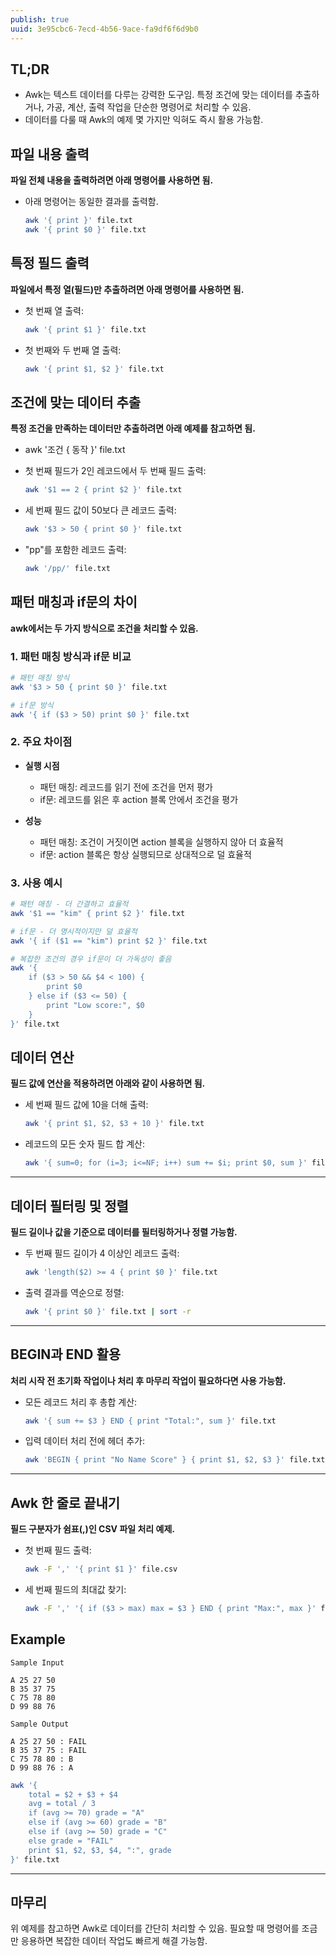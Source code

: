 ```yaml
---
publish: true
uuid: 3e95cbc6-7ecd-4b56-9ace-fa9df6f6d9b0
---
```


## TL;DR

- Awk는 텍스트 데이터를 다루는 강력한 도구임. 특정 조건에 맞는 데이터를 추출하거나, 가공, 계산, 출력 작업을 단순한 명령어로 처리할 수 있음.
- 데이터를 다룰 때 Awk의 예제 몇 가지만 익혀도 즉시 활용 가능함.

## 파일 내용 출력

**파일 전체 내용을 출력하려면 아래 명령어를 사용하면 됨.**

- 아래 명령어는 동일한 결과를 출력함.

  ~~~bash
  awk '{ print }' file.txt
  awk '{ print $0 }' file.txt
  ~~~

## 특정 필드 출력

**파일에서 특정 열(필드)만 추출하려면 아래 명령어를 사용하면 됨.**

- 첫 번째 열 출력:

  ~~~bash
  awk '{ print $1 }' file.txt
  ~~~

- 첫 번째와 두 번째 열 출력:

  ~~~bash
  awk '{ print $1, $2 }' file.txt
  ~~~

## 조건에 맞는 데이터 추출

**특정 조건을 만족하는 데이터만 추출하려면 아래 예제를 참고하면 됨.**

- awk '조건 { 동작 }' file.txt

- 첫 번째 필드가 2인 레코드에서 두 번째 필드 출력:

  ~~~bash
  awk '$1 == 2 { print $2 }' file.txt
  ~~~

- 세 번째 필드 값이 50보다 큰 레코드 출력:

  ~~~bash
  awk '$3 > 50 { print $0 }' file.txt
  ~~~

- "pp"를 포함한 레코드 출력:

  ~~~bash
  awk '/pp/' file.txt
  ~~~

## 패턴 매칭과 if문의 차이

**awk에서는 두 가지 방식으로 조건을 처리할 수 있음.**

### 1. 패턴 매칭 방식과 if문 비교

~~~bash
# 패턴 매칭 방식
awk '$3 > 50 { print $0 }' file.txt

# if문 방식
awk '{ if ($3 > 50) print $0 }' file.txt
~~~

### 2. 주요 차이점

- **실행 시점**
    - 패턴 매칭: 레코드를 읽기 전에 조건을 먼저 평가
    - if문: 레코드를 읽은 후 action 블록 안에서 조건을 평가

- **성능**
    - 패턴 매칭: 조건이 거짓이면 action 블록을 실행하지 않아 더 효율적
    - if문: action 블록은 항상 실행되므로 상대적으로 덜 효율적

### 3. 사용 예시

~~~bash
# 패턴 매칭 - 더 간결하고 효율적
awk '$1 == "kim" { print $2 }' file.txt

# if문 - 더 명시적이지만 덜 효율적
awk '{ if ($1 == "kim") print $2 }' file.txt

# 복잡한 조건의 경우 if문이 더 가독성이 좋음
awk '{
    if ($3 > 50 && $4 < 100) {
        print $0
    } else if ($3 <= 50) {
        print "Low score:", $0
    }
}' file.txt
~~~

## 데이터 연산

**필드 값에 연산을 적용하려면 아래와 같이 사용하면 됨.**

- 세 번째 필드 값에 10을 더해 출력:

  ~~~bash
  awk '{ print $1, $2, $3 + 10 }' file.txt
  ~~~

- 레코드의 모든 숫자 필드 합 계산:

  ~~~bash
  awk '{ sum=0; for (i=3; i<=NF; i++) sum += $i; print $0, sum }' file.txt
  ~~~

---

## 데이터 필터링 및 정렬

**필드 길이나 값을 기준으로 데이터를 필터링하거나 정렬 가능함.**

- 두 번째 필드 길이가 4 이상인 레코드 출력:

  ~~~bash
  awk 'length($2) >= 4 { print $0 }' file.txt
  ~~~

- 출력 결과를 역순으로 정렬:

  ~~~bash
  awk '{ print $0 }' file.txt | sort -r
  ~~~

---

## BEGIN과 END 활용

**처리 시작 전 초기화 작업이나 처리 후 마무리 작업이 필요하다면 사용 가능함.**

- 모든 레코드 처리 후 총합 계산:

  ~~~bash
  awk '{ sum += $3 } END { print "Total:", sum }' file.txt
  ~~~

- 입력 데이터 처리 전에 헤더 추가:

  ~~~bash
  awk 'BEGIN { print "No Name Score" } { print $1, $2, $3 }' file.txt
  ~~~

---

## Awk 한 줄로 끝내기

**필드 구분자가 쉼표(,)인 CSV 파일 처리 예제.**

- 첫 번째 필드 출력:

  ~~~bash
  awk -F ',' '{ print $1 }' file.csv
  ~~~

- 세 번째 필드의 최대값 찾기:

  ~~~bash
  awk -F ',' '{ if ($3 > max) max = $3 } END { print "Max:", max }' file.csv
  ~~~

## Example

~~~plaintext
Sample Input

A 25 27 50
B 35 37 75
C 75 78 80
D 99 88 76

Sample Output

A 25 27 50 : FAIL
B 35 37 75 : FAIL
C 75 78 80 : B
D 99 88 76 : A
~~~

~~~bash
awk '{
    total = $2 + $3 + $4
    avg = total / 3
    if (avg >= 70) grade = "A"
    else if (avg >= 60) grade = "B"
    else if (avg >= 50) grade = "C"
    else grade = "FAIL"
    print $1, $2, $3, $4, ":", grade
}' file.txt
~~~

---

## 마무리

위 예제를 참고하면 Awk로 데이터를 간단히 처리할 수 있음. 필요할 때 명령어를 조금만 응용하면 복잡한 데이터 작업도 빠르게 해결 가능함.